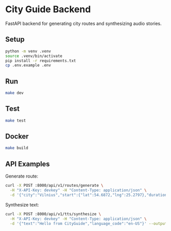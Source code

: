 # City Guide Backend

FastAPI backend for generating city routes and synthesizing audio stories.

## Setup

```bash
python -m venv .venv
source .venv/bin/activate
pip install -r requirements.txt
cp .env.example .env
```

## Run

```bash
make dev
```

## Test

```bash
make test
```

## Docker

```bash
make build
```

## API Examples

Generate route:

```bash
curl -X POST :8000/api/v1/routes/generate \
  -H "X-API-Key: devkey" -H "Content-Type: application/json" \
  -d '{"city":"Vilnius","start":{"lat":54.6872,"lng":25.2797},"duration_min":120,"transport_mode":"foot","interest_tags":["history"],"language":"en","need_audio":true}'
```

Synthesize text:

```bash
curl -X POST :8000/api/v1/tts/synthesize \
  -H "X-API-Key: devkey" -H "Content-Type: application/json" \
  -d '{"text":"Hello from CityGuide","language_code":"en-US"}' --output out.mp3
```
